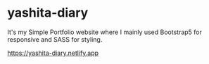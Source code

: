 # yashita-diary
It's my Simple Portfolio website where I mainly used Bootstrap5 for responsive and SASS for styling.

https://yashita-diary.netlify.app
